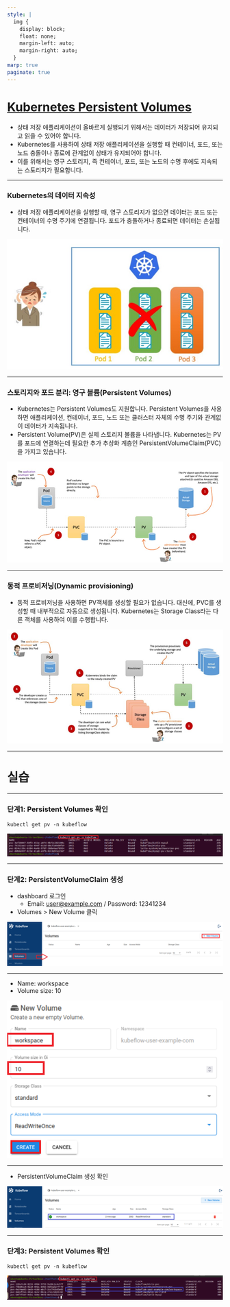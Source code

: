 ```yaml
---
style: |
  img {
    display: block;
    float: none;
    margin-left: auto;
    margin-right: auto;
  }
marp: true
paginate: true
---
```

# [Kubernetes Persistent Volumes](https://aws.amazon.com/ko/blogs/tech/persistent-storage-for-kubernetes/)
- 상태 저장 애플리케이션이 올바르게 실행되기 위해서는 데이터가 저장되어 유지되고 읽을 수 있어야 합니다. 
- Kubernetes를 사용하여 상태 저장 애플리케이션을 실행할 때 컨테이너, 포드, 또는 노드 충돌이나 종료에 관계없이 상태가 유지되어야 합니다.
- 이를 위해서는 영구 스토리지, 즉 컨테이너, 포드, 또는 노드의 수명 후에도 지속되는 스토리지가 필요합니다.

---
### Kubernetes의 데이터 지속성
- 상태 저장 애플리케이션을 실행할 때, 영구 스토리지가 없으면 데이터는 포드 또는 컨테이너의 수명 주기에 연결됩니다. 포드가 충돌하거나 종료되면 데이터는 손실됩니다.

![w:700](./img/image-15.png)

---
### 스토리지와 포드 분리: 영구 볼륨(Persistent Volumes)
- Kubernetes는 Persistent Volumes도 지원합니다. Persistent Volumes을 사용하면 애플리케이션, 컨테이너, 포드, 노드 또는 클러스터 자체의 수명 주기와 관계없이 데이터가 지속됩니다.
- Persistent Volume(PV)은 실제 스토리지 볼륨을 나타냅니다. Kubernetes는 PV를 포드에 연결하는데 필요한 추가 추상화 계층인 PersistentVolumeClaim(PVC)을 가지고 있습니다.

![w:700](./img/image-16.png)

---
### 동적 프로비저닝(Dynamic provisioning)
- 동적 프로비저닝을 사용하면 PV객체를 생성할 필요가 없습니다. 대신에, PVC를 생성할 때 내부적으로 자동으로 생성됩니다. Kubernetes는 Storage Class라는 다른 객체를 사용하여 이를 수행합니다.

![w:800](./img/image-17.png)

---
# 실습

---
### 단계1: Persistent Volumes 확인 
```shell
kubectl get pv -n kubeflow
```
![alt text](./img/image-18.png)

---
### 단계2: PersistentVolumeClaim 생성 
- dashboard 로그인
  - Email: user@example.com / Password: 12341234
- Volumes > New Volume 클릭  

![alt text](./img/image-20.png)

---
- Name: workspace
- Volume size: 10

![bg right w:600](./img/image-19.png)

---
- PersistentVolumeClaim 생성 확인 

![alt text](./img/image-21.png)

---
### 단계3: Persistent Volumes 확인 
```shell
kubectl get pv -n kubeflow
```
![alt text](./img/image-22.png)





